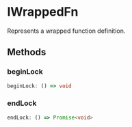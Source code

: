 # IWrappedFn

Represents a wrapped function definition.

## Methods

### beginLock

```ts
beginLock: () => void
```

### endLock

```ts
endLock: () => Promise<void>
```
